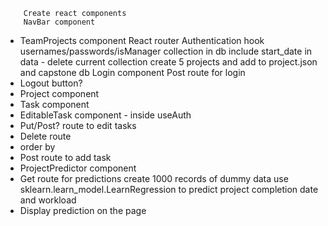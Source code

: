         Create react components
        NavBar component
- TeamProjects component
        React router
        Authentication hook
        usernames/passwords/isManager collection in db
        include start_date in data - delete current collection
        create 5 projects and add to project.json and capstone db
        Login component
        Post route for login
- Logout button?
- Project component
- Task component
- EditableTask component - inside useAuth
- Put/Post? route to edit tasks
- Delete route
- order by
- Post route to add task
- ProjectPredictor component
- Get route for predictions
        create 1000 records of dummy data
        use sklearn.learn_model.LearnRegression to predict project completion date and workload
- Display prediction on the page
